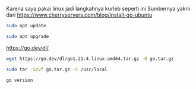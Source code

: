 Karena saya pakai linux jadi langkahnya kurleb seperti ini
Sumbernya yakni dari https://www.cherryservers.com/blog/install-go-ubuntu

```bash 
sudo apt update
```
```bash
sudo apt upgrade
```
https://go.dev/dl/

```bash
wget https://go.dev/dl/go1.21.4.linux-amd64.tar.gz -O go.tar.gz
```
```bash
sudo tar -xzvf go.tar.gz -C /usr/local
```
```bash
go version
```
